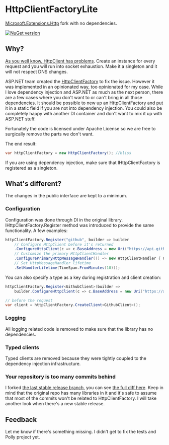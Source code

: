HttpClientFactoryLite
===============

[Microsoft.Extensions.Http][0] fork with no dependencies.

[![NuGet version](https://img.shields.io/nuget/v/HttpClientFactoryLite.svg)](https://www.nuget.org/packages/HttpClientFactoryLite/)

## Why?

[As you well know, HttpClient has problems][1]. Create an instance for every request and you will run into socket exhaustion. Make it a singleton and it will not respect DNS changes.

ASP.NET team created the [HttpClientFactory][2] to fix the issue. However it was implemented in an opinionated way, too opinionated for my case. While I love dependency injection and ASP.NET as much as the next person, there are a few cases where you don't want to or can't bring in all those dependencies. It should be possible to new up an HttpClientFactory and put it in a static field if you are not into dependency injection. You could also be completely happy with another DI container and don't want to mix it up with ASP.NET stuff.

Fortunately the code is licensed under Apache License so we are free to surgically remove the parts we don't want.

The end result:

```csharp
var httpClientFactory = new HttpClientFactory(); //bliss
```

If you are using dependency injection, make sure that IHttpClientFactory is registered as a singleton.

## What's different?

The changes in the public interface are kept to a minimum.

### Configuration

Configuration was done through DI in the original library. IHttpClientFactory.Register method was introduced to provide the same functionality. A few examples:

```csharp
httpClientFactory.Register("github", builder => builder
    // Configure HttpClient before it's returned
    .ConfigureHttpClient(c => c.BaseAddress = new Uri("https://api.github.com/"))
    // Customize the primary HttpClientHandler
    .ConfigurePrimaryHttpMessageHandler(() => new HttpClientHandler { UseCookies = true })
    // Set HttpMessageHandler lifetime
    .SetHandlerLifetime(TimeSpan.FromMinutes(10)));
```
You can also specify a type as a key during registration and client creation:
```csharp
httpClientFactory.Register<GithubClient>(builder =>
    builder.ConfigureHttpClient(c => c.BaseAddress = new Uri("https://api.github.com/")));

// before the request
var client = httpClientFactory.CreateClient<GithubClient>();
```

### Logging

All logging related code is removed to make sure that the library has no dependencies. 

### Typed clients

Typed clients are removed because they were tightly coupled to the dependency injection infrastructure.

### Your repository is too many commits behind

I forked [the last stable release branch][3], you can see [the full diff here][4]. Keep in mind that the original repo has many libraries in it and it's safe to assume that most of the commits won't be related to HttpClientFactory. I will take another look when there's a new stable release.

## Feedback

Let me know if there's something missing. I didn't get to fix the tests and Polly project yet.

[0]: https://www.nuget.org/packages/Microsoft.Extensions.Http

[1]: https://docs.microsoft.com/en-us/dotnet/standard/microservices-architecture/implement-resilient-applications/use-httpclientfactory-to-implement-resilient-http-requests

[2]: https://github.com/aspnet/Extensions/tree/master/src/HttpClientFactory

[3]: https://github.com/aspnet/Extensions/tree/release/2.2

[4]: https://github.com/aspnet/Extensions/compare/release%2F2.2...uhaciogullari:hcf-lite?diff
